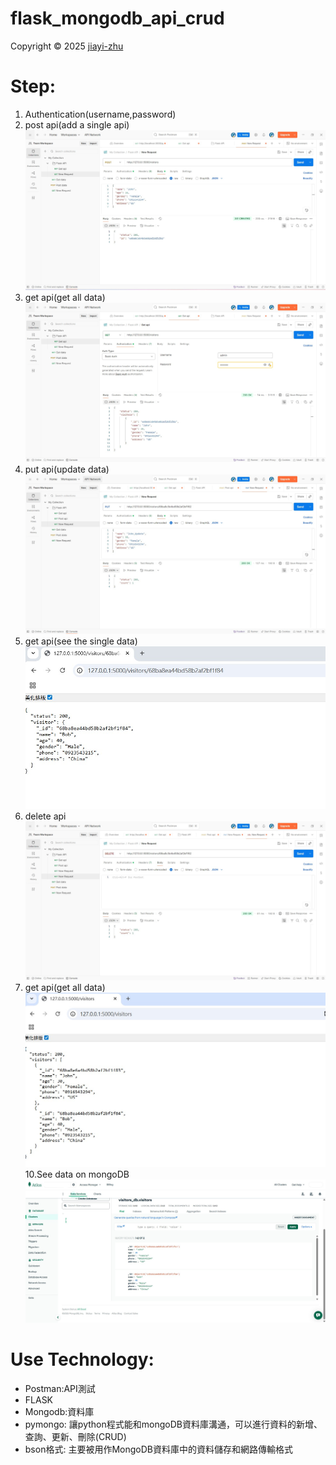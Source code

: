 # flask_mongodb_api_crud

<p> Copyright © 2025 <a href="https://github.com/zhu7055">jiayi-zhu</a></p>

# Step:
1. Authentication(username,password)
2. post api(add a single api)
   ![POST_api_2.jpg](/images/POST_api_2.jpg)
3. get api(get all data)
   ![GET_api.jpg](/images/GET_api.jpg)
4. put api(update data)
   ![PUT_api.jpg](/images/PUT_api.jpg)
7. get api(see the single data)
   ![find_single_api.jpg](/images/find_single_api.jpg)
8. delete api
   ![DELETE_api.jpg](/images/DELETE_api.jpg)
9. get api(get all data)
   ![get_all_api_browser.jpg](/images/get_all_api_browser.jpg)
10.See data on mongoDB
   ![MongoDB_data.jpg](/images/MongoDB_data.jpg)
# Use Technology:

- Postman:API測試
- FLASK
- Mongodb:資料庫
- pymongo: 讓python程式能和mongoDB資料庫溝通，可以進行資料的新增、查詢、更新、刪除(CRUD)
- bson格式: 主要被用作MongoDB資料庫中的資料儲存和網路傳輸格式
